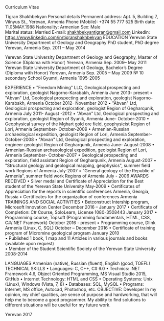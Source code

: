 Curriculum Vitae

Tigran Shakhbekyan
Personal details
Permanent address: Apt. 5, Building 7, Vilnyus St., Yerevan, Armenia 
Phone (Mobile): +374 55 777 525 
Birth date: 11.05MAY.1988
Nationality: Armenian 
Sex: Male  
Marital status: Married 
E-mail: shakhbekyantigran@gmail.com
Linkedin: https://www.linkedin.com/in/tigranshakhbekyan
EDUCATION
Yerevan State University 
Department of Geology and Geography PhD student, PhD degree	Yerevan, Armenia
Sep. 2011 – May 2014

Yerevan State University 
Department of Geology and Geography, Master of Science (Diploma with Honor)	Yerevan, Armenia
Sep. 2009– May 2011
Yerevan State University 
Department of Geology, Bachelor’s Degree (Diploma with Honor)	Yerevan, Armenia
Sep. 2005 – May 2009
№ 10 secondary  School	Gyumri, Armenia
1995-2005


EXPERIENCE
•	"Freedom Mining" LLC, Geological prospecting and exploration, geologist	Nagorno-Karabakh, Armenia
June 2013- present
•	"Abvan" Ltd, Geological prospecting and exploration, geologist	Nagorno-Karabakh, Armenia
October 2012- November 2012
•	"Abvan" Ltd, Geological prospecting and exploration, geologist	Region of Gegharqunik, Armenia
July 2011- August -2012
•	"Abvan" Ltd, Geological prospecting and exploration, geologist	Region of Syunik, Armenia
June- October-2010
•	Geophysical survey of the Mghart gold ore field, geophysicist	Region of Lori, Armenia
September- October-2009
•	Armenian-Russian archaeological expedition, geologist	Region of Lori, Armenia
September- October-2008
•	"Abvan" Ltd, Geological prospecting and exploration, engineer geologist	Region of Gegharqunik, Armenia
June- August-2008
•	Armenian-Russian archaeological expedition, geologist	Region of Lori, Armenia
September- October-2007
•	Geological prospecting and exploration, field assistant	Region of Gegharqunik, Armenia
August-2007
•	"Structural geology and geological mapping, geophysics", summer field work	Regions of Armenia
July-2007
•	"General geology of the Republic of Armenia", summer field work	Regions of Armenia
July - 2006
AWARDS RECEIVED
•	Silver medal and Certificate of Appreciation for the Best student of the Yerevan State University 	            May-2009
•	Certificates of Appreciation for the reports in scientific conferences	     Armenia, Georgia, Russia
•	Certificates for the organization of conferences	Armenia
TRAININGS AND SOCIAL ACTIVITIES
•	Betconstruct Intership program, Microsoft Innovation Center	December 2016 – January 2017
•	Certificate of Completion: C# Course, SoloLearn, License 1080-3508443	January 2017
•	Programming course, Topsoft (Programming fundamentals, HTML, CSS, C#/.NET Framework)	October 2016 - present
•	Programming course, Dlink Armenia (Linux, C, SQL)	October – December 2016
•	Certificate of training program of Micromine geological program	January 2010  
•	Published 1 book, 1 map  and 11 Articles in various journals and books (available upon request)	 
•	Member of the  Student Scientific Society of the Yerevan State University	2008-2014

LANGUAGES 
Armenian (native), Russian (fluent), English (good, TOEFL)
TECHNICAL SKILLS
•	 Languages: C, C++, C# 6.0
•	 Technics: .NET Framework 4.6, Object Oriented Programming, MS Visual Studio 2015, GitHub
•	 Internet Technology: HTML and CSS
•	 Operating Systems: Unix (Linux), Windows (Vista, 7, 8)
•	 Databases: SQL, MySQL
•	 Programs: Internet, MS office, Autocad, Photoshop, etc. 
OBJECTIVE: Developer
In my opinion, my chief qualities, are sense of purpose and hardworking, that will help me to become a good programmer. My ability to find solutions to different situations will be useful for my future work.







Yerevan 2017
